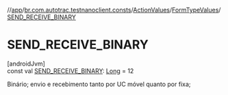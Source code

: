//[app](../../../../index.md)/[br.com.autotrac.testnanoclient.consts](../../index.md)/[ActionValues](../index.md)/[FormTypeValues](index.md)/[SEND_RECEIVE_BINARY](-s-e-n-d_-r-e-c-e-i-v-e_-b-i-n-a-r-y.md)

# SEND_RECEIVE_BINARY

[androidJvm]\
const val [SEND_RECEIVE_BINARY](-s-e-n-d_-r-e-c-e-i-v-e_-b-i-n-a-r-y.md): [Long](https://kotlinlang.org/api/latest/jvm/stdlib/kotlin/-long/index.html) = 12

Binário; envio e recebimento tanto por UC móvel quanto por fixa;
